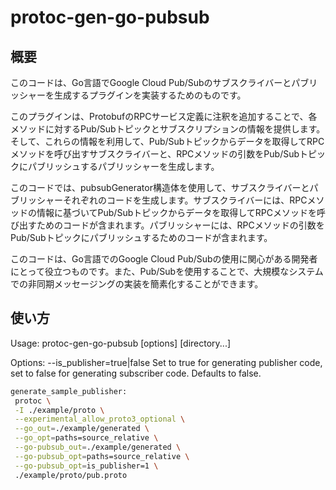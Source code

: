 # protoc-gen-go-pubsub

## 概要

このコードは、Go言語でGoogle Cloud Pub/Subのサブスクライバーとパブリッシャーを生成するプラグインを実装するためのものです。

このプラグインは、ProtobufのRPCサービス定義に注釈を追加することで、各メソッドに対するPub/Subトピックとサブスクリプションの情報を提供します。そして、これらの情報を利用して、Pub/Subトピックからデータを取得してRPCメソッドを呼び出すサブスクライバーと、RPCメソッドの引数をPub/Subトピックにパブリッシュするパブリッシャーを生成します。

このコードでは、pubsubGenerator構造体を使用して、サブスクライバーとパブリッシャーそれぞれのコードを生成します。サブスクライバーには、RPCメソッドの情報に基づいてPub/Subトピックからデータを取得してRPCメソッドを呼び出すためのコードが含まれます。パブリッシャーには、RPCメソッドの引数をPub/Subトピックにパブリッシュするためのコードが含まれます。

このコードは、Go言語でのGoogle Cloud Pub/Subの使用に関心がある開発者にとって役立つものです。また、Pub/Subを使用することで、大規模なシステムでの非同期メッセージングの実装を簡素化することができます。

## 使い方

Usage:
  protoc-gen-go-pubsub [options] [directory...]

Options:
  --is_publisher=true|false
        Set to true for generating publisher code, set to false for generating subscriber code. Defaults to false.

```bash
generate_sample_publisher:
 protoc \
 -I ./example/proto \
 --experimental_allow_proto3_optional \
 --go_out=./example/generated \
 --go_opt=paths=source_relative \
 --go-pubsub_out=./example/generated \
 --go-pubsub_opt=paths=source_relative \
 --go-pubsub_opt=is_publisher=1 \
 ./example/proto/pub.proto
```

